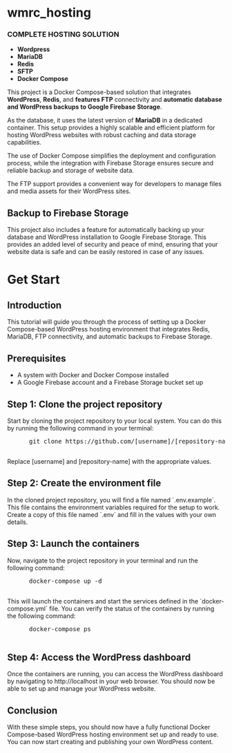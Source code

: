 # wmrc_hosting
<h3>COMPLETE HOSTING SOLUTION</h3>
<ul>
<li><b>Wordpress</b></li>
<li><b>MariaDB</b></li>
<li><b>Redis</b></li>
<li><b>SFTP</b></li>
<li><b>Docker Compose</b></li>
</ul>


<p>This project is a Docker Compose-based solution that integrates <b>WordPress</b>, <b>Redis</b>, and <b>features FTP</b> connectivity and <b>automatic database and WordPress backups to Google Firebase Storage</b>.
</p>
<p>As the database, it uses the latest version of <b>MariaDB</b> in a dedicated container. This setup provides a highly scalable and efficient platform for hosting WordPress websites with robust caching and data storage capabilities.
</p>
<p>The use of Docker Compose simplifies the deployment and configuration process, while the integration with Firebase Storage ensures secure and reliable backup and storage of website data. 

The FTP support provides a convenient way for developers to manage files and media assets for their WordPress sites.
</p>

<h2>Backup to Firebase Storage</h2>
    <p>
      This project also includes a feature for automatically backing up your database and WordPress installation to Google Firebase Storage. This provides an added level of security and peace of mind, ensuring that your website data is safe and can be easily restored in case of any issues.
    </p>

<h1>Get Start</h1>
    <h2>Introduction</h2>
    <p>
      This tutorial will guide you through the process of setting up a Docker Compose-based WordPress hosting environment that integrates Redis, MariaDB, FTP connectivity, and automatic backups to Firebase Storage.
    </p>
    <h2>Prerequisites</h2>
    <ul>
      <li>A system with Docker and Docker Compose installed</li>
      <li>A Google Firebase account and a Firebase Storage bucket set up</li>
    </ul>
    <h2>Step 1: Clone the project repository</h2>
    <p>
      Start by cloning the project repository to your local system. You can do this by running the following command in your terminal:
    </p>
    <pre>
      git clone https://github.com/[username]/[repository-name].git
    </pre>
    <p>
      Replace [username] and [repository-name] with the appropriate values.
    </p>
    <h2>Step 2: Create the environment file</h2>
    <p>
      In the cloned project repository, you will find a file named `.env.example`. This file contains the environment variables required for the setup to work. Create a copy of this file named `.env` and fill in the values with your own details.
    </p>
    <h2>Step 3: Launch the containers</h2>
    <p>
      Now, navigate to the project repository in your terminal and run the following command:
    </p>
    <pre>
      docker-compose up -d
    </pre>
    <p>
      This will launch the containers and start the services defined in the `docker-compose.yml` file. You can verify the status of the containers by running the following command:
    </p>
    <pre>
      docker-compose ps
    </pre>
    <h2>Step 4: Access the WordPress dashboard</h2>
    <p>
      Once the containers are running, you can access the WordPress dashboard by navigating to http://localhost in your web browser. You should now be able to set up and manage your WordPress website.
    </p>
    <h2>Conclusion</h2>
    <p>
      With these simple steps, you should now have a fully functional Docker Compose-based WordPress hosting environment set up and ready to use. You can now start creating and publishing your own WordPress content.
    </p>
